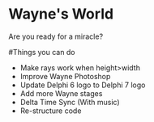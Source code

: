 # Wayne's World
Are you ready for a miracle?


#Things you can do
* Make rays work when height>width
* Improve Wayne Photoshop
* Update Delphi 6 logo to Delphi 7 logo
* Add more Wayne stages
* Delta Time Sync (With music)
* Re-structure code

